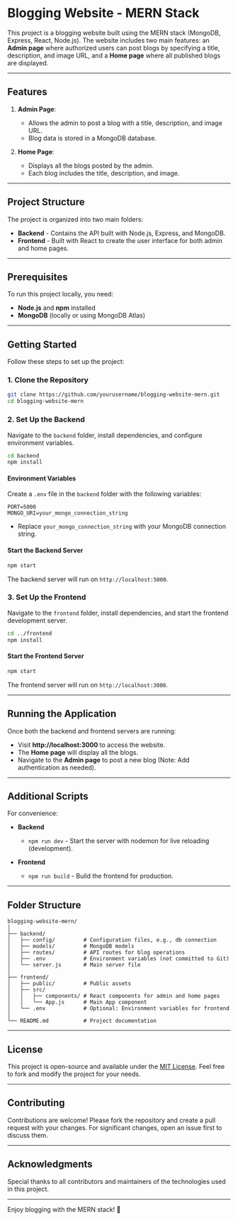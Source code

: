 # Blogging Website - MERN Stack

This project is a blogging website built using the MERN stack (MongoDB, Express, React, Node.js). The website includes two main features: an **Admin page** where authorized users can post blogs by specifying a title, description, and image URL, and a **Home page** where all published blogs are displayed.

---

## Features

1. **Admin Page**:  
   - Allows the admin to post a blog with a title, description, and image URL.
   - Blog data is stored in a MongoDB database.

2. **Home Page**:  
   - Displays all the blogs posted by the admin.
   - Each blog includes the title, description, and image.

---

## Project Structure

The project is organized into two main folders:
- **Backend** - Contains the API built with Node.js, Express, and MongoDB.
- **Frontend** - Built with React to create the user interface for both admin and home pages.

---

## Prerequisites

To run this project locally, you need:
- **Node.js** and **npm** installed
- **MongoDB** (locally or using MongoDB Atlas)

---

## Getting Started

Follow these steps to set up the project:

### 1. Clone the Repository

```bash
git clone https://github.com/yourusername/blogging-website-mern.git
cd blogging-website-mern
```

### 2. Set Up the Backend

Navigate to the `backend` folder, install dependencies, and configure environment variables.

```bash
cd backend
npm install
```

#### Environment Variables

Create a `.env` file in the `backend` folder with the following variables:

```plaintext
PORT=5000
MONGO_URI=your_mongo_connection_string
```

- Replace `your_mongo_connection_string` with your MongoDB connection string.

#### Start the Backend Server

```bash
npm start
```

The backend server will run on `http://localhost:5000`.

### 3. Set Up the Frontend

Navigate to the `frontend` folder, install dependencies, and start the frontend development server.

```bash
cd ../frontend
npm install
```

#### Start the Frontend Server

```bash
npm start
```

The frontend server will run on `http://localhost:3000`.

---

## Running the Application

Once both the backend and frontend servers are running:

- Visit **http://localhost:3000** to access the website.
- The **Home page** will display all the blogs.
- Navigate to the **Admin page** to post a new blog (Note: Add authentication as needed).

---

## Additional Scripts

For convenience:

- **Backend**
  - `npm run dev` - Start the server with nodemon for live reloading (development).

- **Frontend**
  - `npm run build` - Build the frontend for production.

---

## Folder Structure

```plaintext
blogging-website-mern/
│
├── backend/
│   ├── config/         # Configuration files, e.g., db connection
│   ├── models/         # MongoDB models
│   ├── routes/         # API routes for blog operations
│   ├── .env            # Environment variables (not committed to Git)
│   └── server.js       # Main server file
│
├── frontend/
│   ├── public/         # Public assets
│   ├── src/
│   │   ├── components/ # React components for admin and home pages
│   │   └── App.js      # Main App component
│   └── .env            # Optional: Environment variables for frontend
│
└── README.md           # Project documentation
```

---

## License

This project is open-source and available under the [MIT License](LICENSE). Feel free to fork and modify the project for your needs.

---

## Contributing

Contributions are welcome! Please fork the repository and create a pull request with your changes. For significant changes, open an issue first to discuss them.

---

## Acknowledgments

Special thanks to all contributors and maintainers of the technologies used in this project.

---

Enjoy blogging with the MERN stack! 🚀
